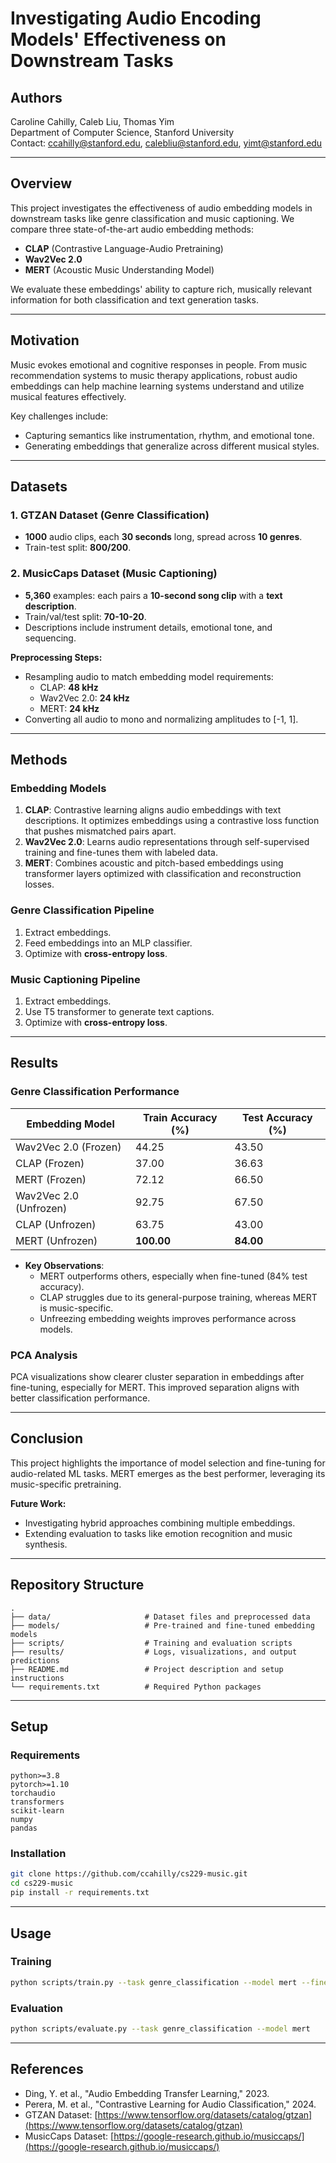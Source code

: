 # Investigating Audio Encoding Models' Effectiveness on Downstream Tasks

## Authors

Caroline Cahilly, Caleb Liu, Thomas Yim\
Department of Computer Science, Stanford University\
Contact: [ccahilly@stanford.edu](mailto\:ccahilly@stanford.edu), [calebliu@stanford.edu](mailto\:calebliu@stanford.edu), [yimt@stanford.edu](mailto\:yimt@stanford.edu)

---

## Overview

This project investigates the effectiveness of audio embedding models in downstream tasks like genre classification and music captioning. We compare three state-of-the-art audio embedding methods:

- **CLAP** (Contrastive Language-Audio Pretraining)
- **Wav2Vec 2.0**
- **MERT** (Acoustic Music Understanding Model)

We evaluate these embeddings' ability to capture rich, musically relevant information for both classification and text generation tasks.

---

## Motivation

Music evokes emotional and cognitive responses in people. From music recommendation systems to music therapy applications, robust audio embeddings can help machine learning systems understand and utilize musical features effectively.

Key challenges include:

- Capturing semantics like instrumentation, rhythm, and emotional tone.
- Generating embeddings that generalize across different musical styles.

---

## Datasets

### 1. **GTZAN Dataset** (Genre Classification)

- **1000** audio clips, each **30 seconds** long, spread across **10 genres**.
- Train-test split: **800/200**.

### 2. **MusicCaps Dataset** (Music Captioning)

- **5,360** examples: each pairs a **10-second song clip** with a **text description**.
- Train/val/test split: **70-10-20**.
- Descriptions include instrument details, emotional tone, and sequencing.

**Preprocessing Steps:**

- Resampling audio to match embedding model requirements:
  - CLAP: **48 kHz**
  - Wav2Vec 2.0: **24 kHz**
  - MERT: **24 kHz**
- Converting all audio to mono and normalizing amplitudes to [-1, 1].

---

## Methods

### Embedding Models

1. **CLAP**: Contrastive learning aligns audio embeddings with text descriptions. It optimizes embeddings using a contrastive loss function that pushes mismatched pairs apart.
2. **Wav2Vec 2.0**: Learns audio representations through self-supervised training and fine-tunes them with labeled data.
3. **MERT**: Combines acoustic and pitch-based embeddings using transformer layers optimized with classification and reconstruction losses.

### Genre Classification Pipeline

1. Extract embeddings.
2. Feed embeddings into an MLP classifier.
3. Optimize with **cross-entropy loss**.

### Music Captioning Pipeline

1. Extract embeddings.
2. Use T5 transformer to generate text captions.
3. Optimize with **cross-entropy loss**.

---

## Results

### Genre Classification Performance

| Embedding Model        | Train Accuracy (%) | Test Accuracy (%) |
| ---------------------- | ------------------ | ----------------- |
| Wav2Vec 2.0 (Frozen)   | 44.25              | 43.50             |
| CLAP (Frozen)          | 37.00              | 36.63             |
| MERT (Frozen)          | 72.12              | 66.50             |
| Wav2Vec 2.0 (Unfrozen) | 92.75              | 67.50             |
| CLAP (Unfrozen)        | 63.75              | 43.00             |
| MERT (Unfrozen)        | **100.00**         | **84.00**         |

- **Key Observations**:
  - MERT outperforms others, especially when fine-tuned (84% test accuracy).
  - CLAP struggles due to its general-purpose training, whereas MERT is music-specific.
  - Unfreezing embedding weights improves performance across models.

### PCA Analysis

PCA visualizations show clearer cluster separation in embeddings after fine-tuning, especially for MERT. This improved separation aligns with better classification performance.

---

## Conclusion

This project highlights the importance of model selection and fine-tuning for audio-related ML tasks. MERT emerges as the best performer, leveraging its music-specific pretraining.

**Future Work:**

- Investigating hybrid approaches combining multiple embeddings.
- Extending evaluation to tasks like emotion recognition and music synthesis.

---

## Repository Structure

```
.
├── data/                     # Dataset files and preprocessed data
├── models/                   # Pre-trained and fine-tuned embedding models
├── scripts/                  # Training and evaluation scripts
├── results/                  # Logs, visualizations, and output predictions
├── README.md                 # Project description and setup instructions
└── requirements.txt          # Required Python packages
```

---

## Setup

### Requirements

```
python>=3.8
pytorch>=1.10
torchaudio
transformers
scikit-learn
numpy
pandas
```

### Installation

```bash
git clone https://github.com/ccahilly/cs229-music.git
cd cs229-music
pip install -r requirements.txt
```

---

## Usage

### Training

```bash
python scripts/train.py --task genre_classification --model mert --finetune
```

### Evaluation

```bash
python scripts/evaluate.py --task genre_classification --model mert
```

---

## References

- Ding, Y. et al., "Audio Embedding Transfer Learning," 2023.
- Perera, M. et al., "Contrastive Learning for Audio Classification," 2024.
- GTZAN Dataset: [https://www.tensorflow.org/datasets/catalog/gtzan](https://www.tensorflow.org/datasets/catalog/gtzan)
- MusicCaps Dataset: [https://google-research.github.io/musiccaps/](https://google-research.github.io/musiccaps/)

